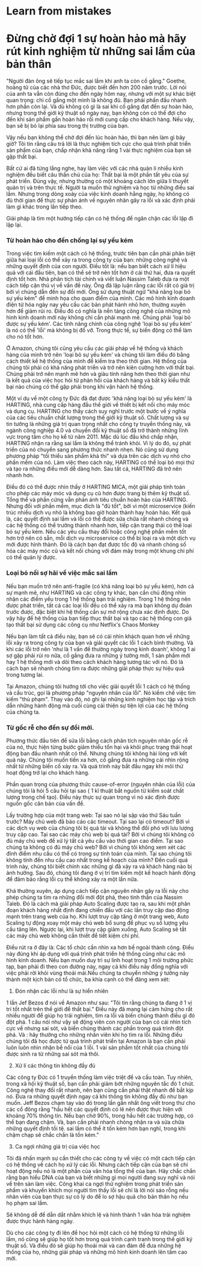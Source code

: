 # Learn from mistakes

# Đừng chờ đợi 1 sự hoàn hảo mà hãy rút kinh nghiệm từ những sai lầm của bản thân

"Người đàn ông sẽ tiếp tục mắc sai lầm khi anh ta còn cố gắng." Goethe, hoàng tử của các nhà thơ Đức, được biết đến hơn 200 năm trước. Lời nói của anh ta vẫn còn đúng cho đến ngày hôm nay, nhưng với một sự khác biệt quan trọng: chỉ cố gắng một mình là không đủ. Bạn phải phấn đấu nhanh hơn phần còn lại. Và dù không có gì là sai khi cố gắng đạt đến sự hoàn hảo, nhưng trong thế giới kỹ thuật số ngày nay, bạn không còn có thể đợi cho đến khi sản phẩm gần hoàn hảo rồi mới cung cấp cho khách hàng. Nếu vậy, bạn sẽ bị bỏ lại phía sau trong thị trường của bạn.

Vậy nếu bạn không thể chờ đợi đến lúc hoàn hảo, thì bạn nên làm gì bây giờ? Tôi tin rằng câu trả lời là thực nghiệm tích cực cho quá trình phát triển sản phẩm của bạn, chấp nhận khả năng rằng 1 vài thực nghiệm của bạn sẽ gặp thất bại.

Bất cứ ai đã từng lắng nghe, hay làm việc với các nhà quản lí nhiều kinh nghiệm đều biết câu thần chú của họ: Thất bại là một phần tất yêu của sự phát triển. Đúng vậy, nhưng thường có một khoảng cách lớn giữa lí thuyết quản trị và trên thực tế. Người ta muốn thử nghiệm và học từ những điều sai lầm. Nhưng trong dòng xoáy của việc kinh doanh hằng ngày, họ không có đủ thời gian để thực sự phản ánh về nguyên nhân gây ra lỗi và xác định phải làm gì khác trong lần tiếp theo.

Giải pháp là tìm một hướng tiếp cận có hệ thống để ngăn chặn các lỗi lặp đi lặp lại.

### Từ hoàn hảo cho đến chống lại sự yếu kém

Trong việc tìm kiếm một cách có hệ thống, trước tiên bạn cần phải phân biệt giữa hai loại lỗi có thể xảy ra trong công ty của bạn: những công nghệ và những quyết định của con người. Điều tốt là: nếu bạn biết cách xử lí hiệu quả với cái đầu tiên, bạn có thể sẽ trở nên tốt hơn ở cái thứ hai, đưa ra quyết định tốt hơn. Nhà phân tích tài chính và viết luận Nassim Taleb đưa ra một cách tiếp cận thú vị về vấn đề này. Ông đã lập luận rằng các lỗi rất có giá trị bởi vì chúng dẫn đến sự đổi mới. Ông sử dụng thuật ngữ "khả năng loại bỏ sự yếu kém" để minh họa cho quan điểm của mình. Các mô hình kinh doanh điện tử hóa ngày nay yêu cầu các bản phát hành nhỏ hơn, thường xuyên hơn để giảm rủi ro. Điều đó có nghĩa là nền tảng công nghệ của những mô hình kinh doanh mới này không chỉ cần phải mạnh mẽ. Chúng phải 'loại bỏ được sự yếu kém'. Các tính năng chính của công nghệ 'loại bỏ sự yếu kém' là nó có thể 'lỗi' mà không bị đổ vỡ. Trong thực tế, sự biến động có thể làm cho nó tốt hơn.

Ở Amazon, chúng tôi cũng yêu cầu các giải pháp về hệ thống và khách hàng của mình trở nên 'loại bỏ sự yếu kém' và chúng tôi làm điều đó bằng cách thiết kế hệ thống của mình để kiểm tra theo thời gian. Hệ thống của chúng tôi phải có khả năng phát triển và trở nên kiên cường hơn với thất bại. Chúng phải trở nên mạnh mẽ hơn và giàu tính năng hơn theo thời gian như là kết quả của việc học hỏi từ phản hồi của khách hàng và bất kỳ kiểu thất bại nào chúng có thể gặp phải trong khi vận hành hệ thống.

Một ví dụ về một công ty Đức đã đạt được 'khả năng loại bỏ sự yếu kém' là HARTING, nhà cung cấp hàng đầu thế giới về  thiết bị kết nối cho máy móc và dụng cụ. HARTING cho thấy cách suy nghĩ trước một bước về ý nghĩa của các tiêu chuẩn chất lượng trong thế giới kỹ thuật số. Chất lượng và sự tin tưởng là những giá trị quan trọng nhất cho công ty truyền thống này, và ngành công nghiệp 4.0 và chuyển đổi kỹ thuật số đã trở thành những lĩnh vực trọng tâm cho họ kể từ năm 2011. Mặc dù lúc đầu khó chấp nhận, HARTING nhận ra rằng sai lầm là không thể tránh khỏi. Vì lý do đó, sự phát triển của nó chuyển sang phương thức nhanh nhẹn. Nó cũng sử dụng phương pháp "tối thiểu sản phẩm khả thi" và dựa trên các dịch vụ nhỏ cho phần mềm của nó. Làm việc theo cách này, HARTING có thể loại bỏ mọi thứ và tạo ra những điều mới dễ dàng hơn. Sau tất cả, HARTING đã trở nên nhanh hơn.

Điều đó có thể được nhìn thấy ở HARTING MICA, một giải pháp tính toán cho phép các máy móc và dụng cụ cũ hơn được trang bị thêm kỹ thuật số. Tổng thể và phần cứng vẫn phản ánh tiêu chuẩn hoàn hảo của HARTING. Nhưng đối với phần mềm, mục đích là "đủ tốt", bởi vì một microservice (kiến trúc nhiều dịch vụ nhỏ là không bao giờ hoàn thành hay hoàn hảo. Kết quả là, các quyết định sai lầm và lỗi có thể được sửa chữa rất nhanh chóng và các hệ thống có thể trưởng thành nhanh hơn, tiếp cận trạng thái có thể loại bỏ sự yếu kém. Nếu các yêu cầu thay đổi hoặc công nghệ phần mềm tốt hơn trở nên có sẵn, mỗi dịch vụ microservice có thể bị loại ra và một dịch vụ mới được hình thành. Đó là cách bạn đạt được tốc độ và nhanh chóng số hóa các máy móc cũ và kết nối chúng với đám mây trong một khung chi phí có thể quản lý được.

### Loại bỏ nối sợ hãi về việc mắc sai lầm

Nếu bạn muốn trở nên anti-fragile (có khả năng loại bỏ sự yếu kém), hơn cả sự mạnh mẽ, như HARTING và các công ty khác, bạn cần chủ động nhìn nhận các điểm yếu trong 1 hệ thống bạn trải nghiệm. Trong 1 hệ thống nên được phát triển, tất cả các loại lỗi đều có thể xảy ra mà bạn không dự đoán trước được, đặc biệt khi hệ thống cần sự mở rộng chưa xác định được. Do vậy hãy để hệ thống của bạn tiếp thục thất bại và tạo các hệ thống con giả tạo thất bại sử dụng các công cụ như Netflix's Chaos Monkey

Nếu bạn làm tất cả điều này, bạn sẽ có cái nhìn khách quan hơn về những lỗi xảy ra trong công ty của bạn và giải quyết các lỗi 1 cách bình thường. Và khi các lỗi trở nên  'như là 1 vấn đề thường ngày trong kinh doanh', không 1 ai sợ gặp phải rủi ro nữa, cố gắng đưa ra những ý tưởng mới, 1 sản phẩm mới hay 1 hệ thống mới và dõi theo cách khách hàng tương tác với nó. Đó là cách bạn sẽ nhanh chóng tìm ra được những giải pháp thực sự hiệu quả trong tương lai.

Tại Amazon, chúng tôi hướng tới cho việc giải quyết lỗi 1 cách có hệ thống và cấu trúc, gọi là phương pháp "nguyên nhân của lỗi". Nó kiềm chế việc tìm kiếm "thủ phạm". Thay vào đó, nó ghi lại những kinh nghiệm học tập và trích dẫn những hành động mà cuối cùng cải thiện sự tiện lợi của các hệ thống của chúng ta.

### Từ gốc rễ cho đến sự đổi mới.

Phương thức đầu tiên để sửa lỗi bằng cách phân tích nguyên nhân gốc rễ của nó, thực hiện từng bước giảm thiểu tổn hại và khôi phục trạng thái hoạt động ban đầu nhanh nhất có thể.  Nhưng chúng tôi không hài lòng với kết quả này. Chúng tôi muốn tiến xa hơn, cố gắng đưa ra những cái nhìn rộng nhất từ những biến cố xảy ra. Và quá trình này bắt đầu ngay khi mõi thứ hoạt động trở lại cho khách hàng.

Phần quan trọng của phương thức cause-of-error (nguyên nhân của lỗi) của chúng tôi là hỏi 5 câu hỏi tại sao ( 1 kĩ thuật bắt nguồn từ kiểm soát chất lượng trong chế tạo). Điều này thực sự quan trọng vì nó xác định được nguồn gốc căn bản của vấn đề.

Lấy trường hợp của một trang web: Tại sao nó lại sập vào thứ Sáu tuần trước? Máy chủ web đã báo cáo các timeout. Tại sao lại có timeout? Bởi vì các dịch vụ web của chúng tôi bị quá tải và không thể đối phó với lưu lượng truy cập cao. Tại sao các máy chủ web bị quá tải? Bởi vì chúng tôi không có đủ máy chủ web để xử lý tất cả yêu cầu vào thời gian cao điểm. Tại sao chúng ta không có đủ máy chủ web? Bởi vì chúng tôi không xem xét các đỉnh điểm nhu cầu có thể có trong sự tính toán của mình. Tại sao chúng tôi không tính đến nhu cầu cao nhất trong kế hoạch của mình? Đến cuối quá trình này, chúng tôi biết chính xác những gì đã xảy ra và khách hàng nào bị ảnh hưởng. Sau đó, chúng tôi đang ở vị trí tìm kiếm một kế hoạch hành động để đảm bảo rằng lỗi cụ thể không xảy ra một lần nữa.

Khá thường xuyên, áp dụng cách tiếp cận nguyên nhân gây ra lỗi này cho phép chúng ta tìm ra những đổi mới đột phá, theo tinh thần của Nassim Taleb. Đó là cách mà giải pháp Auto Scaling được tạo ra, sau khi một phân đoạn khách hàng nhất định đang chiến đấu với các lần truy cập dao động mạnh trên trang web của họ. Khi lượt truy cập tăng ở một trang web, Auto Scaling tự động xoay một máy chủ web bổ sung để phục vụ số lượng yêu cầu tăng lên. Ngược lại, khi lượt truy cập giảm xuống, Auto Scaling sẽ tắt các máy chủ web không cần thiết để tiết kiệm chi phí.

Điều rút ra ở đây là: Các tổ chức cần  nhìn xa hơn bề ngoài thành công. Điều này đúng khi áp dụng với quá trình phát triển hệ thống cũng như các mô hình kinh doanh. Nếu bạn muốn duy trì sự linh hoạt trong 1 môi trường phức tạp, bạn phải đi theo con đường này, ngay cả khi điều này đồng nghĩa với việc phải rời khỏi vùng thoải mái.Nếu chúng ta chuyển những ý tưởng này thành một kịch bản có tổ chức, ba khía cạnh có thể đáng xem xét:

1. Đón nhận các lỗi như là sự hiển nhiên

1 lần Jef Bezos đ nói về Amazon như sau: "Tôi tin rằng chúng ta đang ở 1 vị trí tốt nhất trên thế giới để thất bại." Điều này đã mang lại cảm hứng cho rất nhiều người để giúp họ trải nghiệm, tìm ra lỗi và biến chúng thành điều gì đó đột phá. 1 câu nói như vậy sẽ động viên con người của bạn có cái nhìn tích cực về nhưng sai sót, và biến chúng thành các phần trong quá trình đột phá. Và : hãy thưởng cho những nhân viên khi họ tìm ra lỗi. Những điều chúng tôi đã học được từ quá trình phát triển tại Amazon là bạn cần phải luôn luôn nhìn nhận bề nổi của 1 lỗi. 1 vài sản phẩm tốt nhất của chúng tôi được sinh ra từ những sai sót mà thôi.

2. Xử lí các thông tin không đầy đủ

Các công ty Đức có 1 truyền thống làm việc triệt để và cầu toàn. Tuy nhiên, trong xã hội kỹ thuật số, bạn cần phải giảm bớt những nguyên tắc đó 1 chút. Công nghệ thay đổi rất nhanh, nên bạn cũng cần phải thật nhanh để bắt kịp nó. Đưa ra những quyết định ngay cả khi thông tin không đầy đủ như bạn muốn. Jeff Bezos chạm tay vào đó trong lần gần nhất ông viết trong thư cho các cổ đông rằng "hầu hết các quyết định có lẽ nên được thực hiện với khoảng 70% thông tin. Nếu bạn chờ 90%, trong hầu hết các trường hợp, có thể bạn đang chậm. Và, bạn cần phải nhanh chóng nhận ra và sửa chữa những quyết định tồi tệ. sai lầm có thể ít tốn kém hơn bạn nghĩ, trong khi chậm chạp sẽ chắc chắn là tốn kém."

3.  Ca ngợi những giá trị của việc học

Tôi đã nhấn mạnh sự cần thiết cho các công ty về việc có một cách tiếp cận có hệ thống về cách họ xử lý các lỗi. Nhưng cách tiếp cận của bạn sẽ chỉ hoạt động nếu nó là một phần của văn hóa tổng thể của bạn. Hãy chắc chắn rằng bạn hiểu DNA của bạn và biết những gì mọi người đang suy nghĩ và nói về trên sàn làm việc. Công khai ca ngợi thử nghiệm trong phát triển sản phẩm và khuyến khích mọi người tìm thấy lỗi sẽ chỉ là lời nói sáo rỗng nếu nhân viên của bạn thực sự có lý do để lo sợ hậu quả cho bản thân họ nếu họ phạm sai lầm.

Sẽ không dễ để dẫn dắt nhằm khích lệ và hình thành 1 văn hóa trải nghiệm được thực hành hàng ngày.

Dù cho các công ty đi lên để học hỏi một cách có hệ thống từ những lỗi lầm, nó cũng sẽ giúp họ tốt hơn trong quá trình cạnh tranh trong thế giới ký thuật số. Và điều đó sẽ giúp họ thoải mái và can đảm để đưa những hệ thống của họ, những giải pháp và những mô hình kinh doanh lên tầm cao mới.
